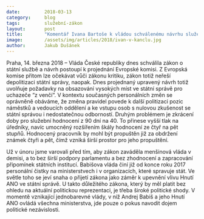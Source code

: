 ```yaml
---
date:         2018-03-13
category:     blog
tags:         služební-zákon
layout:       post
title:        "Komentář Ivana Bartoše k vládou schválenému návrhu služebního zákona, který uvolní ruce dalším čistkám"
image:        /assets/img/articles/2018/ivan-v-kanclu.jpg
author:       Jakub Dušánek
---
```



Praha, 14. března 2018 – Vláda České republiky dnes schválila zákon o státní službě a návrh postoupí k projednání Evropské komisi. Z Evropská komise přitom lze očekávat vůči zákonu kritiku, zákon totiž neřeší depolitizaci státní správy, naopak. Dnes projednaný upravený návrh totiž uvolňuje požadavky na obsazování vysokých míst ve státní správě pro uchazeče “z venčí“. V kontextu současných personálních změn se oprávněně obáváme, že změna pravidel povede k další politizaci pozic náměstků a vedoucích oddělení a ke vstupu osob s nulovou zkušenost se státní správou i nedostatečnou odborností. Druhým problémem je zkrácení doby pro služební hodnocení z 90 dní na 40. To přinese vyšší tlak na úředníky, navíc umocněný rozšířením škály hodnocení ze čtyř na pět stupňů. Hodnocený pracovník by mohl být propuštěn již za obdržení známek čtyři a pět, čímž vzniká širší prostor pro jeho propuštění.

Už v únoru jsme varovali před tím, aby zákon zaváděla menšinová vláda v demisi, a to bez širší podpory parlamentu a bez zhodnocení a zapracování připomínek státních institucí. Babišova vláda činí již od konce roku 2017 personální čistky na ministerstvech i v organizacích, které spravuje stát. Ve světle toho se jeví snaha o přijetí zákona jako záměr k upevnění vlivu Hnutí ANO ve státní správě. U takto důležitého zákona, který by měl platit bez ohledu na aktuální politickou reprezentaci, je třeba široké politické shody. V momentě vznikající jednobarevné vlády, v níž Andrej Babiš a jeho Hnutí ANO ovládá všechna ministerstva, jde pouze o pokus navodit dojem politické nezávislosti.


